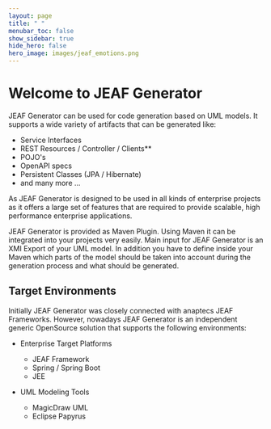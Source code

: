 ```yaml
---
layout: page
title: " "
menubar_toc: false
show_sidebar: true
hide_hero: false
hero_image: images/jeaf_emotions.png
---
```

# Welcome to JEAF Generator

JEAF Generator can be used for code generation based on UML models. It supports a wide variety of artifacts that can be generated like:
* Service Interfaces
* REST Resources / Controller / Clients**
* POJO's
* OpenAPI specs
* Persistent Classes (JPA / Hibernate)
* and many more ...

As JEAF Generator is designed to be used in all kinds of enterprise projects as it offers a large set of features that are required to provide scalable, high performance enterprise applications.

JEAF Generator is provided as Maven Plugin. Using Maven it can be integrated into your projects very easily. Main input for JEAF Generator is an XMI Export of your UML model. In addition you have to define inside your Maven which parts of the model should be taken into account during the generation process and what should be generated.

## Target Environments
Initially JEAF Generator was closely connected with anaptecs JEAF Frameworks. However, nowadays JEAF Generator is an independent generic OpenSource solution  that supports the following environments:
* Enterprise Target Platforms
  * JEAF Framework
  * Spring / Spring Boot
  * JEE
  
* UML Modeling Tools
  * MagicDraw UML
  * Eclipse Papyrus




